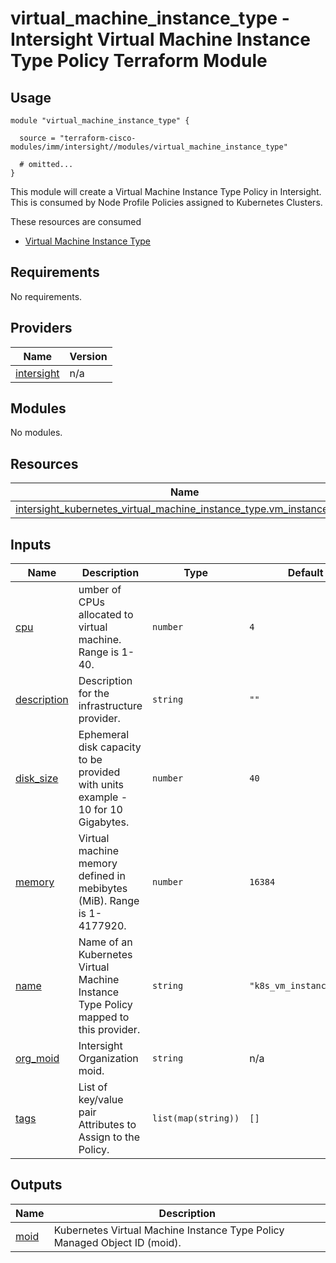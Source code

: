 # virtual_machine_instance_type - Intersight Virtual Machine Instance Type Policy Terraform Module

## Usage

```hcl
module "virtual_machine_instance_type" {

  source = "terraform-cisco-modules/imm/intersight//modules/virtual_machine_instance_type"

  # omitted...
}
```

This module will create a Virtual Machine Instance Type Policy in Intersight.  This is consumed by Node Profile Policies assigned to Kubernetes Clusters.  

These resources are consumed

* [Virtual Machine Instance Type](https://registry.terraform.io/providers/CiscoDevNet/intersight/latest/docs/resources/kubernetes_virtual_machine_instance_type)

<!-- BEGINNING OF PRE-COMMIT-TERRAFORM DOCS HOOK -->
## Requirements

No requirements.

## Providers

| Name | Version |
|------|---------|
| <a name="provider_intersight"></a> [intersight](#provider\_intersight) | n/a |

## Modules

No modules.

## Resources

| Name | Type |
|------|------|
| [intersight_kubernetes_virtual_machine_instance_type.vm_instance_type](https://registry.terraform.io/providers/CiscoDevNet/intersight/latest/docs/resources/kubernetes_virtual_machine_instance_type) | resource |

## Inputs

| Name | Description | Type | Default | Required |
|------|-------------|------|---------|:--------:|
| <a name="input_cpu"></a> [cpu](#input\_cpu) | umber of CPUs allocated to virtual machine.  Range is 1-40. | `number` | `4` | no |
| <a name="input_description"></a> [description](#input\_description) | Description for the infrastructure provider. | `string` | `""` | no |
| <a name="input_disk_size"></a> [disk\_size](#input\_disk\_size) | Ephemeral disk capacity to be provided with units example - 10 for 10 Gigabytes. | `number` | `40` | no |
| <a name="input_memory"></a> [memory](#input\_memory) | Virtual machine memory defined in mebibytes (MiB).  Range is 1-4177920. | `number` | `16384` | no |
| <a name="input_name"></a> [name](#input\_name) | Name of an Kubernetes Virtual Machine Instance Type Policy mapped to this provider. | `string` | `"k8s_vm_instance_type"` | no |
| <a name="input_org_moid"></a> [org\_moid](#input\_org\_moid) | Intersight Organization moid. | `string` | n/a | yes |
| <a name="input_tags"></a> [tags](#input\_tags) | List of key/value pair Attributes to Assign to the Policy. | `list(map(string))` | `[]` | no |

## Outputs

| Name | Description |
|------|-------------|
| <a name="output_moid"></a> [moid](#output\_moid) | Kubernetes Virtual Machine Instance Type Policy Managed Object ID (moid). |
<!-- END OF PRE-COMMIT-TERRAFORM DOCS HOOK -->
